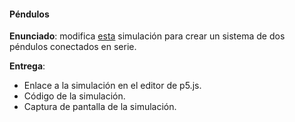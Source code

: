 #### Péndulos

**Enunciado**: modifica [esta](https://editor.p5js.org/natureofcode/sketches/MQZWruTlD) simulación para crear un sistema de dos péndulos conectados en serie.

**Entrega**: 

- Enlace a la simulación en el editor de p5.js.
- Código de la simulación.
- Captura de pantalla de la simulación.